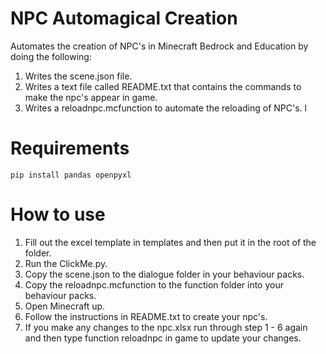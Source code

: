 # NPC Automagical Creation
Automates the creation of NPC's in Minecraft Bedrock and Education by doing the following: 

 1. Writes the scene.json file.
 2. Writes a text file called README.txt that contains the commands to make the npc's appear in game.
 3. Writes a reloadnpc.mcfunction to automate the reloading of NPC's.
l

# Requirements

```
pip install pandas openpyxl
```

# How to use

1. Fill out the excel template in templates and then put it in the root of the folder.
2. Run the ClickMe.py.
3. Copy the scene.json to the dialogue folder in your behaviour packs.
4. Copy the reloadnpc.mcfunction to the function folder into your behaviour packs.
5. Open Minecraft up.
6. Follow the instructions in README.txt to create your npc's.
7. If you make any changes to the npc.xlsx run through step 1 - 6 again and then type function reloadnpc in game to update your changes. 
